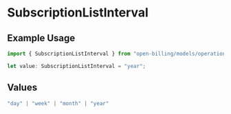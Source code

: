 # SubscriptionListInterval

## Example Usage

```typescript
import { SubscriptionListInterval } from "open-billing/models/operations";

let value: SubscriptionListInterval = "year";
```

## Values

```typescript
"day" | "week" | "month" | "year"
```
